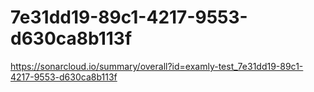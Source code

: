 # 7e31dd19-89c1-4217-9553-d630ca8b113f
https://sonarcloud.io/summary/overall?id=examly-test_7e31dd19-89c1-4217-9553-d630ca8b113f
